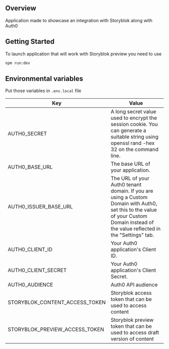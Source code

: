 ## Overview

Application made to showcase an integration with Storyblok along with Auth0

## Getting Started

To launch application that will work with Storyblok preview you need to use

```bash
npm run:dev
```

## Environmental variables

Put those variables in `.env.local` file

| Key                            | Value                                                                                                                                                                               |
|--------------------------------|-------------------------------------------------------------------------------------------------------------------------------------------------------------------------------------|
| AUTH0_SECRET                   | A long secret value used to encrypt the session cookie. You can generate a suitable string using openssl rand -hex 32 on the command line.                                          |
| AUTH0_BASE_URL                 | The base URL of your application.                                                                                                                                                   |
| AUTH0_ISSUER_BASE_URL          | The URL of your Auth0 tenant domain. If you are using a Custom Domain with Auth0, set this to the value of your Custom Domain instead of the value reflected in the "Settings" tab. |
| AUTH0_CLIENT_ID                | Your Auth0 application's Client ID.                                                                                                                                                 |
| AUTH0_CLIENT_SECRET            | Your Auth0 application's Client Secret.                                                                                                                                             |
| AUTH0_AUDIENCE                 | Auth0 API audience                                                                                                                                                                  |
| STORYBLOK_CONTENT_ACCESS_TOKEN | Storyblok access token that can be used to access content                                                                                                                           |
| STORYBLOK_PREVIEW_ACCESS_TOKEN | Storyblok preview token that can be used to access draft version of content                                                                                                         |
